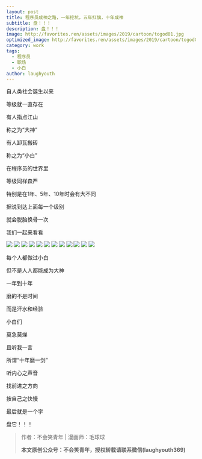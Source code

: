 ```yaml
---
layout: post
title: 程序员成神之路，一年挖坑，五年扛旗，十年成神
subtitle: 盘！！！
description: 盘！！！
image: http://favorites.ren/assets/images/2019/cartoon/togod01.jpg
optimized_image: http://favorites.ren/assets/images/2019/cartoon/togod01.jpg
category: work
tags:
  - 程序员
  - 职场
  - 小白
author: laughyouth
---
```


自人类社会诞生以来

等级就一直存在

有人指点江山

称之为“大神”

有人卸瓦搬砖

称之为“小白”


在程序员的世界里

等级同样森严

特别是在1年、5年、10年时会有大不同

据说到达上面每一个级别

就会脱胎换骨一次

我们一起来看看


![](http://favorites.ren/assets/images/2019/cartoon/togod02.jpg)
![](http://favorites.ren/assets/images/2019/cartoon/togod03.jpg)
![](http://favorites.ren/assets/images/2019/cartoon/togod04.jpg)
![](http://favorites.ren/assets/images/2019/cartoon/togod05.jpg)
![](http://favorites.ren/assets/images/2019/cartoon/togod06.jpg)
![](http://favorites.ren/assets/images/2019/cartoon/togod07.jpg)
![](http://favorites.ren/assets/images/2019/cartoon/togod08.jpg)
![](http://favorites.ren/assets/images/2019/cartoon/togod09.jpg)
![](http://favorites.ren/assets/images/2019/cartoon/togod10.jpg)
![](http://favorites.ren/assets/images/2019/cartoon/togod11.jpg)
![](http://favorites.ren/assets/images/2019/cartoon/togod12.jpg)
![](http://favorites.ren/assets/images/2019/cartoon/togod13.jpg)

每个人都做过小白

但不是人人都能成为大神

一年到十年

磨的不是时间

而是汗水和经验

小白们

莫急莫燥

且听我一言

所谓“十年磨一剑”

听内心之声音

找前进之方向

按自己之快慢

最后就是一个字

盘它！！！


>作者：不会笑青年 | 漫画师：毛球球
>
>**本文原创公众号：不会笑青年，授权转载请联系微信(laughyouth369)**
